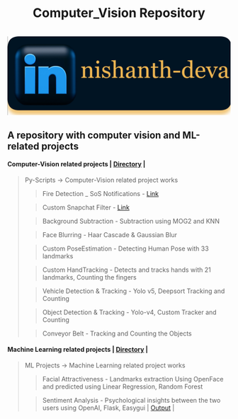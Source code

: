 <h1 align="center">Computer_Vision Repository</h1>

<p align="center">
    </br>
    <img width="actual" src=".//Py-Scripts/Fire%20Detection/logo.png" alt="Nish LonkedIn logo">
    </br>
</p>

## A repository with computer vision and ML-related projects

#### Computer-Vision related projects | [Directory](https://github.com/Nishanth21D/Computer_Vision/tree/main/Py-Scripts) |
> Py-Scripts -> Computer-Vision related project works
>> Fire Detection _ SoS Notifications - [Link](https://github.com/Nishanth21D/Computer_Vision/tree/main/Py-Scripts/Fire%20Detection)
>  
>> Custom Snapchat Filter - [Link](https://github.com/Nishanth21D/Computer_Vision/tree/main/Py-Scripts/Custom%20Snapchat%20Filter)
> 
>> Background Subtraction - Subtraction using MOG2 and KNN
>
>> Face Blurring - Haar Cascade & Gaussian Blur
>
>> Custom PoseEstimation - Detecting Human Pose with 33 landmarks
>
>> Custom HandTracking - Detects and tracks hands with 21 landmarks, Counting the fingers
>
>> Vehicle Detection & Tracking - Yolo v5, Deepsort Tracking and Counting
>
>> Object Detection & Tracking - Yolo-v4, Custom Tracker and Counting
>
>> Conveyor Belt - Tracking and Counting the Objects

#### Machine Learning related projects | [Directory](https://github.com/Nishanth21D/Computer_Vision/tree/bf04f82ec0b4215819de583b4fac11f89ca468fc/ML%20Projects) |
> ML Projects -> Machine Learning related project works 
>> Facial Attractiveness - Landmarks extraction Using OpenFace and predicted using Linear Regression, Random Forest
>
>> Sentiment Analysis - Psychological insights between the two users using OpenAI, Flask, Easygui | [Output](https://github.com/Nishanth21D/Computer_Vision/blob/main/ML%20Projects/Sentiment%20Analysis%20_%20OpenAI%20GPT/Output.mp4) |
